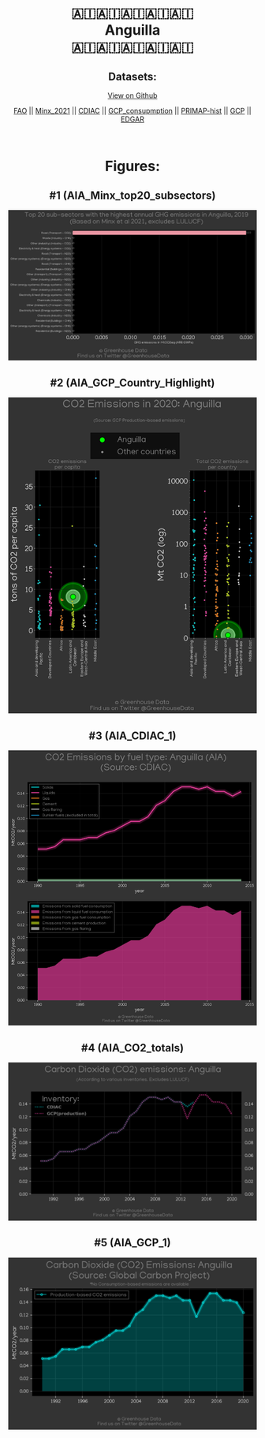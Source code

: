 
<center>
<h1 align="center">
🇦🇮🇦🇮🇦🇮🇦🇮🇦🇮
<br>
Anguilla
<br>
🇦🇮🇦🇮🇦🇮🇦🇮🇦🇮
</h1>
<h2>Datasets:</h2>
<p><a href="https://github.com/dquintani/GreenhouseData/tree/master/country_data/AIA_Anguilla/data">View on Github</a>
<br></p><p><a href="data/AIA_FAO.csv">FAO</a> || <a href="data/AIA_Minx_2021.csv">Minx_2021</a> || <a href="data/AIA_CDIAC.csv">CDIAC</a> || <a href="data/AIA_GCP_consupmption.csv">GCP_consupmption</a> || <a href="data/AIA_PRIMAP-hist.csv">PRIMAP-hist</a> || <a href="data/AIA_GCP.csv">GCP</a> || <a href="data/AIA_EDGAR.csv">EDGAR</a></p><p><br></p>
<h1>Figures:</h1><h2>#1 (AIA_Minx_top20_subsectors)</h2>
<p><img alt="" src="figures/AIA_Minx_top20_subsectors.png" /></p><h2>#2 (AIA_GCP_Country_Highlight)</h2>
<p><img alt="" src="figures/AIA_GCP_Country_Highlight.png" /></p><h2>#3 (AIA_CDIAC_1)</h2>
<p><img alt="" src="figures/AIA_CDIAC_1.png" /></p><h2>#4 (AIA_CO2_totals)</h2>
<p><img alt="" src="figures/AIA_CO2_totals.png" /></p><h2>#5 (AIA_GCP_1)</h2>
<p><img alt="" src="figures/AIA_GCP_1.png" /></p>